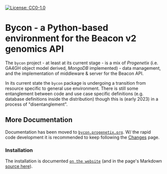 [![License: CC0-1.0](https://img.shields.io/badge/License-CC0%201.0-lightgrey.svg)](http://creativecommons.org/publicdomain/zero/1.0/)

# Bycon - a Python-based environment for the Beacon v2 genomics API

The `bycon` project - at least at its current stage - is a mix of _Progenetix_ (i.e. GA4GH object model derived, _MongoDB_ implemented) - data management, and the implementation of middleware & server for the Beacon API.

In its current state the `bycon` package is undergoing a transition from resource
specific to general use environment. There is still some entanglement between
code and use case specific definitions (e.g. database definitions inside the
distribution) though this is (early 2023) in a process of "disentanglement".

## More Documentation

Documentation has been moved to [`bycon.progenetix.org`](http://bycon.progenetix.org).
W/ the rapid code development it is recommended to keep following the [Changes](http://bycon.progenetix.org/changes/)
page.

### Installation

The installation is documented [`on the website`](http://bycon.progenetix.org/installation/)
(and in the page's Markdown [source here](./docs/installation.md)).
